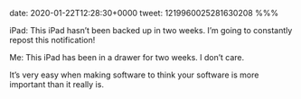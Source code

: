 date: 2020-01-22T12:28:30+0000
tweet: 1219960025281630208
%%%

iPad: This iPad hasn’t been backed up in two weeks. I’m going to constantly repost this notification!

Me: This iPad has been in a drawer for two weeks. I don’t care.

It’s very easy when making software to think your software is more important than it really is.
